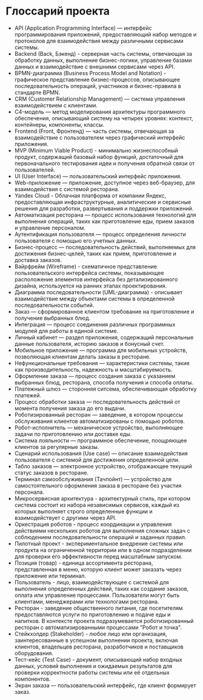 # Глоссарий проекта

- API (Application Programming Interface) — интерфейс программирования приложений, предоставляющий набор методов и протоколов для взаимодействия между различными сервисами системы.
- Backend (Back, Бэкенд) - серверная часть системы, отвечающая за обработку данных, выполнение бизнес-логики, управление базами данных и взаимодействие с внешними сервисами через API.
- BPMN-диаграмма (Business Process Model and Notation) - графическое представление бизнес-процессов, описывающее последовательность операций, участников и бизнес-правила в стандарте BPMN.
- CRM (Customer Relationship Management) — система управления взаимодействием с клиентами.
- C4-модель — метод моделирования архитектуры программного обеспечения, описывающий систему на четырех уровнях: контекст, контейнеры, компоненты, классы.
- Frontend (Front, Фронтенд) — часть системы, отвечающая за взаимодействие с пользователем через графический интерфейс приложения.
- MVP (Minimum Viable Product) - минимально жизнеспособный продукт, содержащий базовый набор функций, достаточный для первоначального тестирования идеи и получения обратной связи от пользователей.
- UI (User Interface) — пользовательский интерфейс приложения.
- Web-приложение — приложение, доступное через веб-браузер, для взаимодействия с системой ресторана.
- Yandex Cloud - Облачная платформа от компании Яндекс, предоставляющая инфраструктурные, аналитические и сервисные решения для разработки, развертывания и поддержки приложений.
- Автоматизация ресторана — процесс использования технологий для выполнения операций, таких как приготовление еды, прием заказов и управление персоналом.
- Аутентификация пользователя — процесс определения личности пользователя с помощью его учетных данных.
- Бизнес-процесс — последовательность действий, выполняемых для достижения бизнес-целей, таких как прием, приготовление и доставка заказов.
- Вайрфрейм (Wireframe) - схематичное представление пользовательского интерфейса системы, показывающее расположение элементов интерфейса без детализированного дизайна, используется на ранних этапах проектирования.
- Диаграмма последовательности (UML-диаграмма) - описывает взаимодействие между объектами системы в определенной последовательности событий.
- Заказ — сформированное клиентом требование на приготовление и получение выбранных блюд.
- Интеграция — процесс соединения различных программных модулей для работы в единой системе.
- Личный кабинет — раздел приложения, содержащий персональные данные пользователя, историю заказов и бонусный счет.
- Мобильное приложение — программа для мобильных устройств, позволяющая клиентам делать заказы в ресторане.
- Нефункциональные требования — характеристики системы, такие как производительность, надежность и масштабируемость.
- Оформление заказа — процесс создания заказа с указанием выбранных блюд, ресторана, способа получения и способа оплаты.
- Платежный шлюз — сторонняя ситсема, обеспечивающая обработку платежей.
- Процесс обработки заказа — последовательность действий от момента получения заказа до его выдачи.
- Роботизированный ресторан — заведение, в котором процессы обслуживания клиентов автоматизированы с помощью роботов.
- Робот-исполнитель — механическое устройство, выполняющее задачи по приготовлению или доставке еды.
- Система лояльности — программное обеспечение, поощряющее клиентов за регулярные заказы.
- Сценарий использования (Use case) — описание взаимодействия пользователя с системой для достижения определенной цели.
- Табло заказов — электронное устройство, отображающее текущий статус заказов в ресторане.
- Терминал самообслуживания (Тачпойнт) — устройство для самостоятельного оформления заказа в ресторане без участия персонала.
- Микросервисная архитектура - архитектурный стиль, при котором система состоит из набора независимых сервисов, каждый из которых выполняет строго определенные функции и взаимодействует с другими через API.
- Оркестрация роботов - процесс координации и управления действиями нескольких роботов для выполнения сложных задач с соблюдением последовательности операций и заданных правил.
- Пилотный проект - экспериментальное внедрение системы или продукта на ограниченной территории или в одном подразделении для проверки его эффективности перед масштабным запуском.
- Позиция (товар) - единица ассортимента ресторана, представленная в меню, которую клиент может заказать через приложение или терминал.
- Пользователь - лицо, взаимодействующее с системой для выполнения определенных действий, таких как создание заказов, оплата или управление процессами. Пользователи могут быть клиентами, менеджерами или технологами ресторана.
- Ресторан - заведение общественного питания, где посетителям предоставляются услуги по приготовлению и подаче еды и напитков. В контексте проекта подразумевается роботизированный ресторан с автоматизированными процессами "Робот и точка".
- Стейкхолдер (Stakeholder) - любое лицо или организация, заинтересованные в успешном выполнении проекта, включая клиентов, владельцев ресторана, разработчиков и поставщиков оборудования.
- Тест-кейс (Test Сase) - документ, описывающий набор входных данных, условий выполнения и ожидаемых результатов для проверки корректности работы системы или её отдельных компонентов.
- Экран заказа — пользовательский интерфейс, где клиент формирует заказ.
